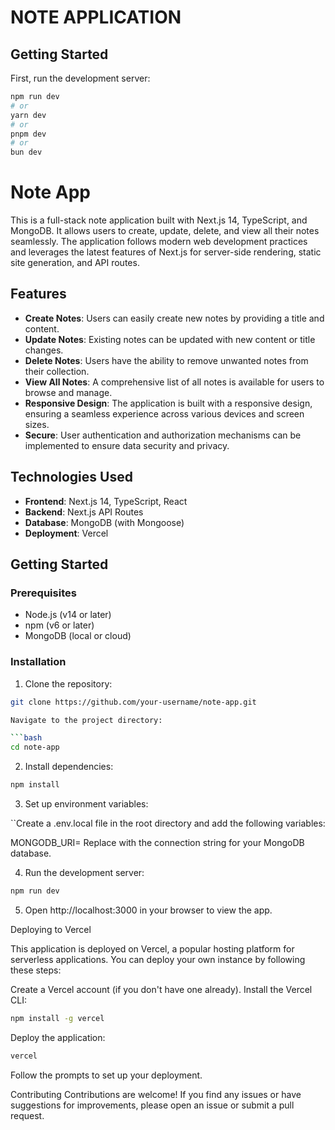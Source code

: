 # NOTE APPLICATION 

## Getting Started

First, run the development server:

```bash
npm run dev
# or
yarn dev
# or
pnpm dev
# or
bun dev
```

# Note App

This is a full-stack note application built with Next.js 14, TypeScript, and MongoDB. It allows users to create, update, delete, and view all their notes seamlessly. The application follows modern web development practices and leverages the latest features of Next.js for server-side rendering, static site generation, and API routes.

## Features

- **Create Notes**: Users can easily create new notes by providing a title and content.
- **Update Notes**: Existing notes can be updated with new content or title changes.
- **Delete Notes**: Users have the ability to remove unwanted notes from their collection.
- **View All Notes**: A comprehensive list of all notes is available for users to browse and manage.
- **Responsive Design**: The application is built with a responsive design, ensuring a seamless experience across various devices and screen sizes.
- **Secure**: User authentication and authorization mechanisms can be implemented to ensure data security and privacy.

## Technologies Used

- **Frontend**: Next.js 14, TypeScript, React
- **Backend**: Next.js API Routes
- **Database**: MongoDB (with Mongoose)
- **Deployment**: Vercel

## Getting Started

### Prerequisites

- Node.js (v14 or later)
- npm (v6 or later)
- MongoDB (local or cloud)

### Installation

1. Clone the repository:

```bash
git clone https://github.com/your-username/note-app.git

Navigate to the project directory:

```bash
cd note-app
```

2. Install dependencies:

```bash
npm install
```

3. Set up environment variables:

``Create a .env.local file in the root directory and add the following variables:

MONGODB_URI=<your-mongodb-uri>
Replace <your-mongodb-uri> with the connection string for your MongoDB database.

4. Run the development server:

```bash
npm run dev
```

5. Open http://localhost:3000 in your browser to view the app.


Deploying to Vercel

This application is deployed on Vercel, a popular hosting platform for serverless applications. You can deploy your own instance by following these steps:

Create a Vercel account (if you don't have one already).
Install the Vercel CLI:

```bash
npm install -g vercel
```
Deploy the application:

```bash
vercel
```

Follow the prompts to set up your deployment.

Contributing
Contributions are welcome! If you find any issues or have suggestions for improvements, please open an issue or submit a pull request.